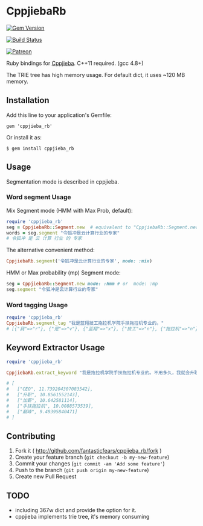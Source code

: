 # CppjiebaRb

[![Gem Version](https://badge.fury.io/rb/cppjieba_rb.svg)](http://badge.fury.io/rb/cppjieba_rb)

[![Build Status](https://travis-ci.org/fantasticfears/cppjieba_rb.png?branch=master)](https://travis-ci.org/fantasticfears/cppjieba_rb)

[![Patreon](https://img.shields.io/badge/back_on-patreon-red.svg)](https://www.patreon.com/fantasticfears)

Ruby bindings for [Cppjieba](https://github.com/yanyiwu/cppjieba). C++11 required. (gcc 4.8+)

The TRIE tree has high memory usage. For default dict, it uses ~120 MB memory.

## Installation

Add this line to your application's Gemfile:

    gem 'cppjieba_rb'

Or install it as:

    $ gem install cppjieba_rb

## Usage

Segmentation mode is described in cppjieba.

### Word segment Usage

Mix Segment mode (HMM with Max Prob, default):

```ruby
require 'cppjieba_rb'
seg = CppjiebaRb::Segment.new  # equivalent to "CppjiebaRb::Segment.new mode: :mix"
words = seg.segment "令狐冲是云计算行业的专家"
# 令狐冲 是 云 计算 行业 的 专家
```

The alternative convenient method:

```ruby
CppjiebaRb.segment('令狐冲是云计算行业的专家', mode: :mix)
```

HMM or Max probability (mp) Segment mode:

```ruby
seg = CppjiebaRb::Segment.new mode: :hmm # or  mode: :mp
seg.segment "令狐冲是云计算行业的专家"
```

### Word tagging Usage

```ruby
require 'cppjieba_rb'
CppjiebaRb.segment_tag "我是蓝翔技工拖拉机学院手扶拖拉机专业的。"
# [{"我"=>"r"}, {"是"=>"v"}, {"蓝翔"=>"x"}, {"技工"=>"n"}, {"拖拉机"=>"n"}, {"学院"=>"n"}, {"手扶拖拉机"=>"n"}, {"专业"=>"n"}, {"的"=>"uj"}, {"。"=>"x"}]
```

## Keyword Extractor Usage

```ruby
require 'cppjieba_rb'

CppjiebaRb.extract_keyword "我是拖拉机学院手扶拖拉机专业的。不用多久，我就会升职加薪，当上CEO，走上人生巅峰。", 5

# [
#   ["CEO", 11.739204307083542],
#   ["升职", 10.8561552143],
#   ["加薪", 10.642581114],
#   ["手扶拖拉机", 10.0088573539],
#   ["巅峰", 9.49395840471]
# ]
```

## Contributing

1. Fork it ( http://github.com/fantasticfears/cppjieba_rb/fork )
2. Create your feature branch (`git checkout -b my-new-feature`)
3. Commit your changes (`git commit -am 'Add some feature'`)
4. Push to the branch (`git push origin my-new-feature`)
5. Create new Pull Request

## TODO

- including 367w dict and provide the option for it.
- cppjieba implements trie tree, it's memory consuming
